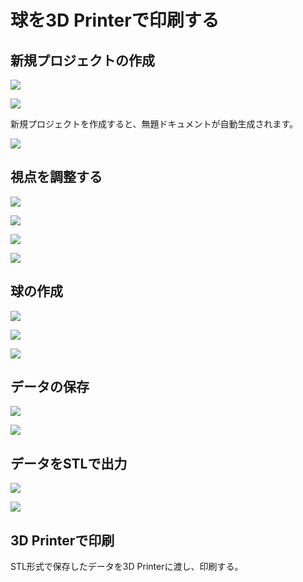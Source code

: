 # 球を3D Printerで印刷する

## 新規プロジェクトの作成

![](/img/hello001.png)

![](/img/hello002.png)

新規プロジェクトを作成すると、無題ドキュメントが自動生成されます。

![](/img/hello003.png)

## 視点を調整する

![](/img/hello004.png)

![](/img/hello005.png)

![](/img/hello006.png)

![](/img/hello007.png)

## 球の作成

![](/img/hello008.png)

![](/img/hello009.png)

![](/img/hello011.png)

## データの保存

![](/img/hello012.png)

![](/img/hello013.png)

## データをSTLで出力

![](/img/hello014.png)

![](/img/hello015.png)

## 3D Printerで印刷

STL形式で保存したデータを3D Printerに渡し、印刷する。
